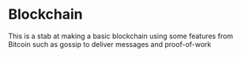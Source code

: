 # Blockchain
This is a stab at making a basic blockchain using some features from Bitcoin such as gossip to deliver messages and proof-of-work
